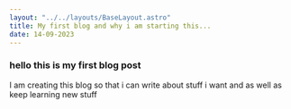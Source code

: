 ```yaml
---
layout: "../../layouts/BaseLayout.astro"
title: My first blog and why i am starting this...
date: 14-09-2023
---
```

### hello this is my first blog post
I am creating this blog so that i can write about stuff i want and as well as keep learning new stuff
